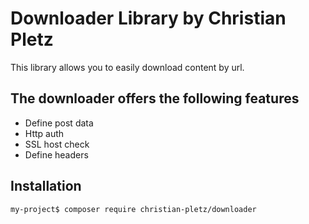 Downloader Library by Christian Pletz
=========================

This library allows you to easily download content by url.

The downloader offers the following features
---
* Define post data
* Http auth
* SSL host check
* Define headers

Installation
--

```bash
my-project$ composer require christian-pletz/downloader
```


